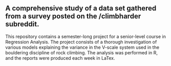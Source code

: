 A comprehensive study of a data set gathered from a survey posted on the /climbharder subreddit.
----
This repository contains a semester-long project for a senior-level course in Regression Analysis.
The project consists of a thorough investigation of various models explaining the variance in the V-scale system used in the bouldering discipline of rock climbing. 
The analysis was performed in R, and the reports were produced each week in LaTex.
